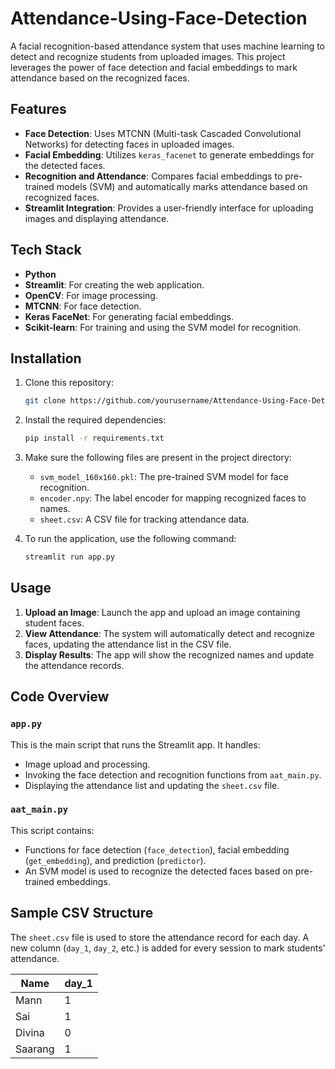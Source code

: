 # Attendance-Using-Face-Detection

A facial recognition-based attendance system that uses machine learning to detect and recognize students from uploaded images. This project leverages the power of face detection and facial embeddings to mark attendance based on the recognized faces.

## Features

- **Face Detection**: Uses MTCNN (Multi-task Cascaded Convolutional Networks) for detecting faces in uploaded images.
- **Facial Embedding**: Utilizes `keras_facenet` to generate embeddings for the detected faces.
- **Recognition and Attendance**: Compares facial embeddings to pre-trained models (SVM) and automatically marks attendance based on recognized faces.
- **Streamlit Integration**: Provides a user-friendly interface for uploading images and displaying attendance.

## Tech Stack

- **Python**
- **Streamlit**: For creating the web application.
- **OpenCV**: For image processing.
- **MTCNN**: For face detection.
- **Keras FaceNet**: For generating facial embeddings.
- **Scikit-learn**: For training and using the SVM model for recognition.

## Installation

1. Clone this repository:

    ```bash
    git clone https://github.com/yourusername/Attendance-Using-Face-Detection.git
    ```

2. Install the required dependencies:

    ```bash
    pip install -r requirements.txt
    ```

3. Make sure the following files are present in the project directory:

    - `svm_model_160x160.pkl`: The pre-trained SVM model for face recognition.
    - `encoder.npy`: The label encoder for mapping recognized faces to names.
    - `sheet.csv`: A CSV file for tracking attendance data.

4. To run the application, use the following command:

    ```bash
    streamlit run app.py
    ```

## Usage

1. **Upload an Image**: Launch the app and upload an image containing student faces.
2. **View Attendance**: The system will automatically detect and recognize faces, updating the attendance list in the CSV file.
3. **Display Results**: The app will show the recognized names and update the attendance records.

## Code Overview

### `app.py`

This is the main script that runs the Streamlit app. It handles:

- Image upload and processing.
- Invoking the face detection and recognition functions from `aat_main.py`.
- Displaying the attendance list and updating the `sheet.csv` file.

### `aat_main.py`

This script contains:

- Functions for face detection (`face_detection`), facial embedding (`get_embedding`), and prediction (`predictor`).
- An SVM model is used to recognize the detected faces based on pre-trained embeddings.

## Sample CSV Structure

The `sheet.csv` file is used to store the attendance record for each day. A new column (`day_1`, `day_2`, etc.) is added for every session to mark students' attendance.

| Name      | day_1 |
| --------- | ----- |
| Mann      | 1     |
| Sai       | 1     | 
| Divina    | 0     |
| Saarang   | 1     |

